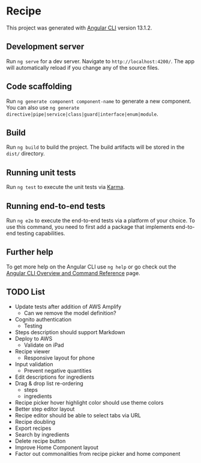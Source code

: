 # Recipe

This project was generated with [Angular CLI](https://github.com/angular/angular-cli) version 13.1.2.

## Development server

Run `ng serve` for a dev server. Navigate to `http://localhost:4200/`. The app will automatically reload if you change any of the source files.

## Code scaffolding

Run `ng generate component component-name` to generate a new component. You can also use `ng generate directive|pipe|service|class|guard|interface|enum|module`.

## Build

Run `ng build` to build the project. The build artifacts will be stored in the `dist/` directory.

## Running unit tests

Run `ng test` to execute the unit tests via [Karma](https://karma-runner.github.io).

## Running end-to-end tests

Run `ng e2e` to execute the end-to-end tests via a platform of your choice. To use this command, you need to first add a package that implements end-to-end testing capabilities.

## Further help

To get more help on the Angular CLI use `ng help` or go check out the [Angular CLI Overview and Command Reference](https://angular.io/cli) page.

## TODO List

* Update tests after addition of AWS Amplify
  * Can we remove the model definition?
* Cognito authentication
  * Testing
* Steps description should support Markdown
* Deploy to AWS
  * Validate on iPad
* Recipe viewer
  * Responsive layout for phone
* Input validation
  * Prevent negative quantities
* Edit descriptions for ingredients
* Drag & drop list re-ordering
  * steps
  * ingredients
* Recipe picker hover highlight color should use theme colors
* Better step editor layout
* Recipe editor should be able to select tabs via URL
* Recipe doubling
* Export recipes
* Search by ingredients
* Delete recipe button
* Improve Home Component layout
* Factor out commonalities from recipe picker and home component
